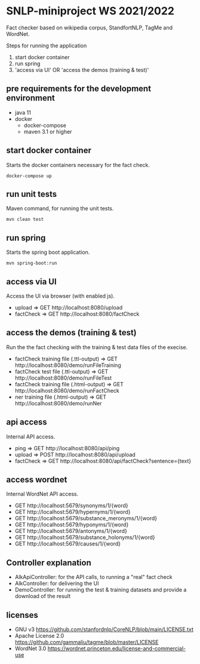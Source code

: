# SNLP-miniproject WS 2021/2022

Fact checker based on wikipedia corpus, StandfortNLP, TagMe and WordNet.

Steps for running the application

1. start docker container
2. run spring
3. 'access via UI' OR 'access the demos (training & test)'

## pre requirements for the development environment

- java 11
- docker
  - docker-compose
  - maven 3.1 or higher

## start docker container

Starts the docker containers necessary for the fact check.

```shell
docker-compose up
```

## run unit tests

Maven command, for running the unit tests.

```shell
mvn clean test
```

## run spring

Starts the spring boot application.

```shell
mvn spring-boot:run
```

## access via UI

Access the UI via browser (with enabled js).

- upload => GET http://localhost:8080/upload
- factCheck => GET http://localhost:8080/factCheck

## access the demos (training & test)

Run the the fact checking with the training & test data files of the execise.

- factCheck training file (.ttl-output) => GET http://localhost:8080/demo/runFileTraining
- factCheck test file (.ttl-output) => GET http://localhost:8080/demo/runFileTest
- factCheck training file (.html-output) => GET http://localhost:8080/demo/runFactCheck
- ner training file (.html-output) => GET http://localhost:8080/demo/runNer

## api access

Internal API access.

- ping => GET http://localhost:8080/api/ping
- upload => POST http://localhost:8080/api/upload
- factCheck => GET http://localhost:8080/api/factCheck?sentence={text}

## access wordnet

Internal WordNet API access.

- GET http://localhost:5679/synonyms/1/{word}
- GET http://localhost:5679/hypernyms/1/{word}
- GET http://localhost:5679/substance_meronyms/1/{word}
- GET http://localhost:5679/hyponyms/1/{word}
- GET http://localhost:5679/antonyms/1/{word}
- GET http://localhost:5679/substance_holonyms/1/{word}
- GET http://localhost:5679/causes/1/{word}

## Controller explanation

- AlkApiController: for the API calls, to running a "real" fact check
- AlkController: for delivering the UI
- DemoController: for running the test & training datasets and provide a download of the result

## licenses

- GNU v3 https://github.com/stanfordnlp/CoreNLP/blob/main/LICENSE.txt
- Apache License 2.0 https://github.com/gammaliu/tagme/blob/master/LICENSE
- WordNet 3.0 https://wordnet.princeton.edu/license-and-commercial-use